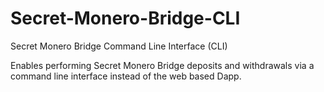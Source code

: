 # Secret-Monero-Bridge-CLI
Secret Monero Bridge Command Line Interface (CLI)

Enables performing Secret Monero Bridge deposits and withdrawals via a command line interface instead of the web based Dapp.
